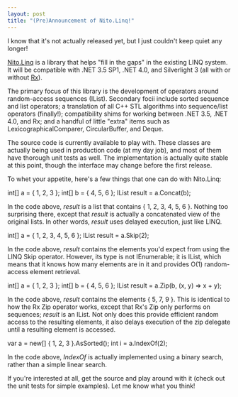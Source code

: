 ```yaml
---
layout: post
title: "(Pre)Announcement of Nito.Linq!"
---
```

I know that it's not actually released yet, but I just couldn't keep quiet any longer!



[Nito.Linq](http://nitolinq.codeplex.com/) is a library that helps "fill in the gaps" in the existing LINQ system. It will be compatible with .NET 3.5 SP1, .NET 4.0, and Silverlight 3 (all with or without [Rx](http://msdn.microsoft.com/en-us/devlabs/ee794896.aspx)).



The primary focus of this library is the development of operators around random-access sequences (IList<T>). Secondary focii include sorted sequence and list operators; a translation of all C++ STL algorithms into sequence/list operators (finally!); compatibility shims for working between .NET 3.5, .NET 4.0, and Rx; and a handful of little "extra" items such as LexicographicalComparer, CircularBuffer, and Deque.



The source code is currently available to play with. These classes are actually being used in production code (at my day job), and most of them have thorough unit tests as well. The implementation is actually quite stable at this point, though the interface may change before the first release.



To whet your appetite, here's a few things that one can do with Nito.Linq:




int[] a = { 1, 2, 3 };
int[] b = { 4, 5, 6 };
IList<int> result = a.Concat(b);


In the code above, _result_ is a list that contains { 1, 2, 3, 4, 5, 6 }. Nothing too surprising there, except that _result_ is actually a concatenated view of the original lists. In other words, _result_ uses delayed execution, just like LINQ.




int[] a = { 1, 2, 3, 4, 5, 6 };
IList<int> result = a.Skip(2);


In the code above, _result_ contains the elements you'd expect from using the LINQ Skip operator. However, its type is not IEnumerable<T>; it is IList<T>, which means that it knows how many elements are in it and provides O(1) random-access element retrieval.




int[] a = { 1, 2, 3 };
int[] b = { 4, 5, 6 };
IList<int> result = a.Zip(b, (x, y) => x + y);


In the code above, _result_ contains the elements { 5, 7, 9 }. This is identical to how the Rx Zip operator works, except that Rx's Zip only performs on sequences; _result_ is an IList<T>. Not only does this provide efficient random access to the resulting elements, it also delays execution of the zip delegate until a resulting element is accessed.




var a = new[] { 1, 2, 3 }.AsSorted();
int i = a.IndexOf(2);


In the code above, _IndexOf_ is actually implemented using a binary search, rather than a simple linear search.



If you're interested at all, get the source and play around with it (check out the unit tests for simple examples). Let me know what you think!

